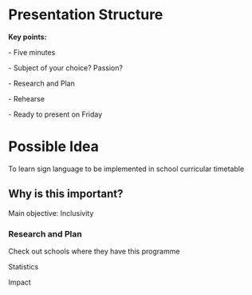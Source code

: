 # Presentation Structure

<p><b>Key points:</p></b>

<p> - Five minutes </p>
<p> - Subject of your choice? Passion? </p>
<p> - Research and Plan </p>
<p> - Rehearse </p>
<p> - Ready to present on Friday </p>

# Possible Idea

<p> To learn sign language to be implemented in school curricular timetable </p>

## Why is this important?

Main objective: Inclusivity

### Research and Plan

Check out schools where they have this programme
<p> Statistics </p>
<p> Impact </p>
